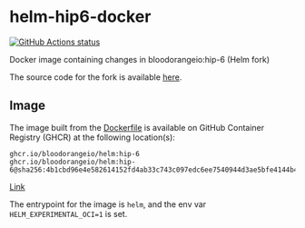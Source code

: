 # helm-hip6-docker

[![GitHub Actions status](https://github.com/bloodorangeio/helm-hip6-docker/workflows/build/badge.svg)](https://github.com/bloodorangeio/helm-hip6-docker/actions?query=workflow%3Abuild+)

Docker image containing changes in bloodorangeio:hip-6 (Helm fork)

The source code for the fork is available [here](https://github.com/bloodorangeio/helm/tree/hip-6).

## Image

The image built from the [Dockerfile](./Dockerfile) is available
on GitHub Container Registry (GHCR) at the following location(s):

```
ghcr.io/bloodorangeio/helm:hip-6
ghcr.io/bloodorangeio/helm:hip-6@sha256:4b1cbd96e4e582614152fd4ab33c743c097edc6ee7540944d3ae5bfe4144b42f
```

[Link](https://github.com/orgs/bloodorangeio/packages/container/package/helm)

The entrypoint for the image is `helm`, and
the env var `HELM_EXPERIMENTAL_OCI=1` is set.
